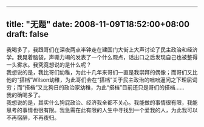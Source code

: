 
---
title: "无题"
date: 2008-11-09T18:52:00+08:00
draft: false
---

我喝多了，我跟哥们在深夜两点半钟走在建国门大街上大声讨论了民主政治和经济学。我晃着脑袋，声嘶力竭的发表了一个什么观点，话出口之后发现自己也被整得一头雾水。我究竟想说的是什么呢？
<br>我想说的是，我比哥们幼稚，为此十几年来哥们一直是我崇拜的偶像；而哥们又比他的“搭档”Wilson幼稚，为此哥们会在“搭档”关于民主政治的咄咄逼问之下理屈词穷；而“搭档”又比狗日的政治家幼稚，为此“搭档”目前还只是哥们的搭档……
<br>我的确喝多了。
<br>我想说的是，其实什么狗屁政治、经济我全都不关心。我能做的事情很有限，我能思考的事情也很有限。我急需在此有限的人生中寻找到一个爱我的人，为此我可以不再宿醉，不再夜归。
<br> 

